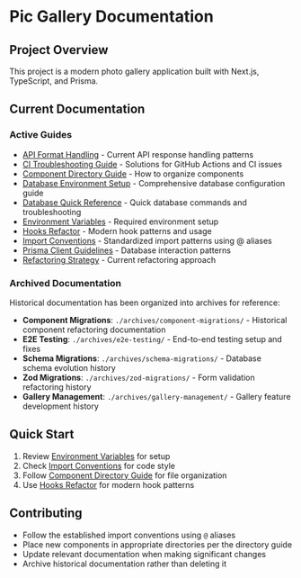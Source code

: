 # Pic Gallery Documentation

## Project Overview
This project is a modern photo gallery application built with Next.js, TypeScript, and Prisma.

## Current Documentation

### Active Guides
- [API Format Handling](./api-format-handling.md) - Current API response handling patterns
- [CI Troubleshooting Guide](./ci-troubleshooting.md) - Solutions for GitHub Actions and CI issues
- [Component Directory Guide](./component-directory-guide.md) - How to organize components
- [Database Environment Setup](./database-environment-setup.md) - Comprehensive database configuration guide
- [Database Quick Reference](./database-quick-reference.md) - Quick database commands and troubleshooting
- [Environment Variables](./environment-variables.md) - Required environment setup
- [Hooks Refactor](./hooks-refactor.md) - Modern hook patterns and usage
- [Import Conventions](./import-conventions.md) - Standardized import patterns using @ aliases
- [Prisma Client Guidelines](./prisma-client-guidelines.md) - Database interaction patterns
- [Refactoring Strategy](./refactoring-strategy-consolidated.md) - Current refactoring approach

### Archived Documentation
Historical documentation has been organized into archives for reference:

- **Component Migrations**: `./archives/component-migrations/` - Historical component refactoring documentation
- **E2E Testing**: `./archives/e2e-testing/` - End-to-end testing setup and fixes
- **Schema Migrations**: `./archives/schema-migrations/` - Database schema evolution history
- **Zod Migrations**: `./archives/zod-migrations/` - Form validation refactoring history
- **Gallery Management**: `./archives/gallery-management/` - Gallery feature development history

## Quick Start
1. Review [Environment Variables](./environment-variables.md) for setup
2. Check [Import Conventions](./import-conventions.md) for code style
3. Follow [Component Directory Guide](./component-directory-guide.md) for file organization
4. Use [Hooks Refactor](./hooks-refactor.md) for modern hook patterns

## Contributing
- Follow the established import conventions using `@` aliases
- Place new components in appropriate directories per the directory guide
- Update relevant documentation when making significant changes
- Archive historical documentation rather than deleting it
